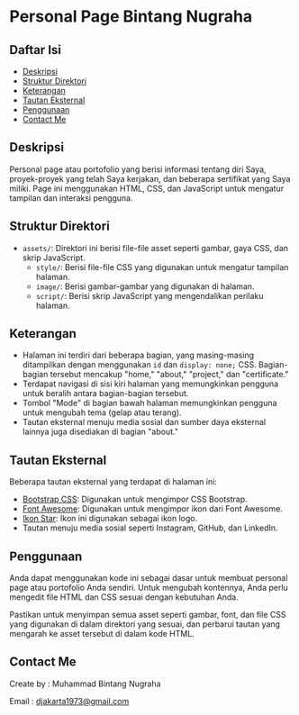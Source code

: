 # Personal Page Bintang Nugraha

## Daftar Isi

- [Deskripsi](#deskripsi)
- [Struktur Direktori](#struktur-direktori)
- [Keterangan](#keterangan)
- [Tautan Eksternal](#tautan-eksternal)
- [Penggunaan](#penggunaan)
- [Contact Me](#contact-me)

## Deskripsi

Personal page atau portofolio yang berisi informasi tentang diri Saya, proyek-proyek yang telah Saya kerjakan, dan beberapa sertifikat yang Saya miliki. Page ini menggunakan HTML, CSS, dan JavaScript untuk mengatur tampilan dan interaksi pengguna.

## Struktur Direktori

- `assets/`: Direktori ini berisi file-file asset seperti gambar, gaya CSS, dan skrip JavaScript.
  - `style/`: Berisi file-file CSS yang digunakan untuk mengatur tampilan halaman.
  - `image/`: Berisi gambar-gambar yang digunakan di halaman.
  - `script/`: Berisi skrip JavaScript yang mengendalikan perilaku halaman.

## Keterangan

- Halaman ini terdiri dari beberapa bagian, yang masing-masing ditampilkan dengan menggunakan `id` dan `display: none;` CSS. Bagian-bagian tersebut mencakup "home," "about," "project," dan "certificate."
- Terdapat navigasi di sisi kiri halaman yang memungkinkan pengguna untuk beralih antara bagian-bagian tersebut.
- Tombol "Mode" di bagian bawah halaman memungkinkan pengguna untuk mengubah tema (gelap atau terang).
- Tautan eksternal menuju media sosial dan sumber daya eksternal lainnya juga disediakan di bagian "about."

## Tautan Eksternal

Beberapa tautan eksternal yang terdapat di halaman ini:

- [Bootstrap CSS](https://cdn.jsdelivr.net/npm/bootstrap@5.3.1/dist/css/bootstrap.min.css): Digunakan untuk mengimpor CSS Bootstrap.
- [Font Awesome](https://cdnjs.cloudflare.com/ajax/libs/font-awesome/6.4.0/css/all.min.css): Digunakan untuk mengimpor ikon dari Font Awesome.
- [Ikon Star](assets/image/star.svg): Ikon ini digunakan sebagai ikon logo.
- Tautan menuju media sosial seperti Instagram, GitHub, dan LinkedIn.

## Penggunaan

Anda dapat menggunakan kode ini sebagai dasar untuk membuat personal page atau portofolio Anda sendiri. Untuk mengubah kontennya, Anda perlu mengedit file HTML dan CSS sesuai dengan kebutuhan Anda.

Pastikan untuk menyimpan semua asset seperti gambar, font, dan file CSS yang digunakan di dalam direktori yang sesuai, dan perbarui tautan yang mengarah ke asset tersebut di dalam kode HTML.

## Contact Me

Create by : Muhammad Bintang Nugraha

Email : djakarta1973@gmail.com
